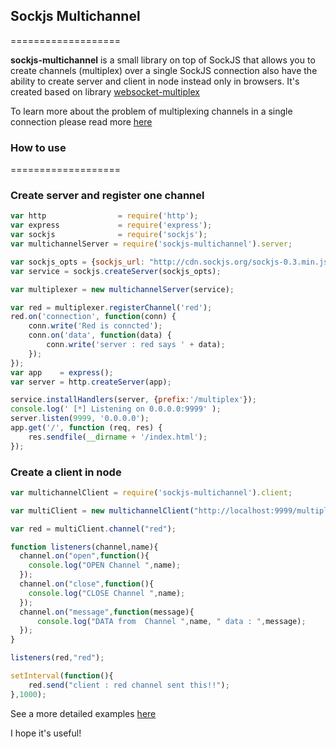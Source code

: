## Sockjs Multichannel
===================

**sockjs-multichannel** is a small library on top of SockJS that allows
you to create channels (multiplex) over a single SockJS connection also have the ability to create server and client in node instead only in browsers. 
It's created based on library [websocket-multiplex](https://github.com/sockjs/websocket-multiplex)

To learn more about the problem of multiplexing channels in a single connection please read more [here](https://www.rabbitmq.com/blog/2012/02/23/how-to-compose-apps-using-websockets/)


### How to use 
===================

### Create server and register one channel

```javascript
var http                = require('http');
var express             = require('express');
var sockjs              = require('sockjs');
var multichannelServer = require('sockjs-multichannel').server;

var sockjs_opts = {sockjs_url: "http://cdn.sockjs.org/sockjs-0.3.min.js"};
var service = sockjs.createServer(sockjs_opts);

var multiplexer = new multichannelServer(service);

var red = multiplexer.registerChannel('red');
red.on('connection', function(conn) {
    conn.write('Red is conncted');
    conn.on('data', function(data) {
        conn.write('server : red says ' + data);
    });
});
var app    = express();
var server = http.createServer(app);

service.installHandlers(server, {prefix:'/multiplex'});
console.log(' [*] Listening on 0.0.0.0:9999' );
server.listen(9999, '0.0.0.0');
app.get('/', function (req, res) {
    res.sendfile(__dirname + '/index.html');
});


```

### Create a client in node

```javascript
var multichannelClient = require('sockjs-multichannel').client;

var multiClient = new multichannelClient("http://localhost:9999/multiplex");

var red = multiClient.channel("red");

function listeners(channel,name){
  channel.on("open",function(){
    console.log("OPEN Channel ",name);
  });
  channel.on("close",function(){
    console.log("CLOSE Channel ",name);
  });
  channel.on("message",function(message){
      console.log("DATA from  Channel ",name, " data : ",message);
  });
}

listeners(red,"red");

setInterval(function(){
    red.send("client : red channel sent this!!");
},1000);
```

See a more detailed examples [here](https://github.com/masterviana/sockjs-multichannel/tree/master/examples)


I hope it's useful!
